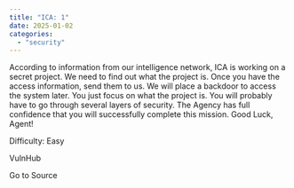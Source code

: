 ```yaml
---
title: "ICA: 1"
date: 2025-01-02
categories: 
  - "security"
---
```


According to information from our intelligence network, ICA is working on a secret project. We need to find out what the project is. Once you have the access information, send them to us. We will place a backdoor to access the system later. You just focus on what the project is. You will probably have to go through several layers of security. The Agency has full confidence that you will successfully complete this mission. Good Luck, Agent!

Difficulty: Easy

  
  
  
VulnHub

Go to Source
